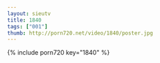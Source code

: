 ```yaml
--- 
layout: sieutv
title: 1840
tags: ["001"]
thumb: http://porn720.net/video/1840/poster.jpg
---
```

{% include porn720 key="1840" %} 
